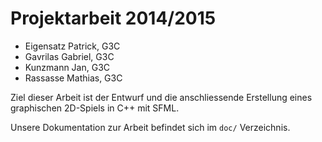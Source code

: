Projektarbeit 2014/2015
=======================

* Eigensatz Patrick, G3C
* Gavrilas Gabriel, G3C
* Kunzmann Jan, G3C
* Rassasse Mathias, G3C

Ziel dieser Arbeit ist der Entwurf und die anschliessende Erstellung
eines graphischen 2D-Spiels in C++ mit SFML.

Unsere Dokumentation zur Arbeit befindet sich im `doc/` Verzeichnis.


